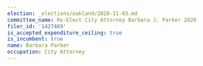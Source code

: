 ```yaml
---
election: _elections/oakland/2020-11-03.md
committee_name: Re-Elect City Attorney Barbara J. Parker 2020
filer_id: '1427469'
is_accepted_expenditure_ceiling: true
is_incumbent: true
name: Barbara Parker
occupation: City Attorney
---
```

